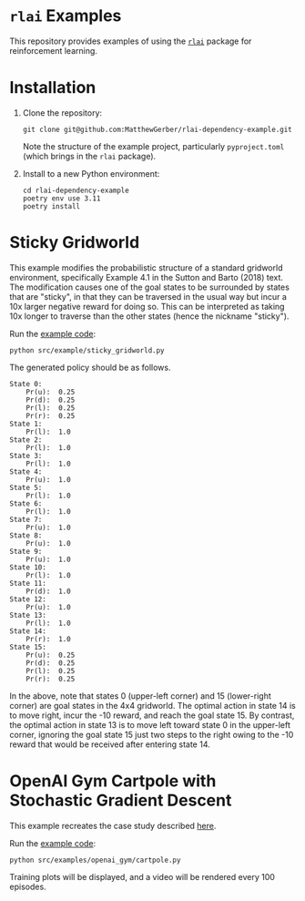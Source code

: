 # `rlai` Examples
This repository provides examples of using the [`rlai`](https://github.com/MatthewGerber/rlai) package for 
reinforcement learning. 

# Installation
1. Clone the repository:
   ```
   git clone git@github.com:MatthewGerber/rlai-dependency-example.git
   ```
   Note the structure of the example project, particularly `pyproject.toml` (which brings in the `rlai` package).

2. Install to a new Python environment:
   ```
   cd rlai-dependency-example
   poetry env use 3.11
   poetry install
   ```

# Sticky Gridworld
This example modifies the probabilistic structure of a standard gridworld environment, specifically Example 4.1 in the 
Sutton and Barto (2018) text. The modification causes one of the goal states to be surrounded by states that are 
"sticky", in that they can be traversed in the usual way but incur a 10x larger negative reward for doing so. This can 
be interpreted as taking 10x longer to traverse than the other states (hence the nickname "sticky").

Run the [example code](src/examples/gridworld/sticky_gridworld.py):

```
python src/example/sticky_gridworld.py
```

The generated policy should be as follows.

```
State 0:
	Pr(u):  0.25
	Pr(d):  0.25
	Pr(l):  0.25
	Pr(r):  0.25
State 1:
	Pr(l):  1.0
State 2:
	Pr(l):  1.0
State 3:
	Pr(l):  1.0
State 4:
	Pr(u):  1.0
State 5:
	Pr(l):  1.0
State 6:
	Pr(l):  1.0
State 7:
	Pr(u):  1.0
State 8:
	Pr(u):  1.0
State 9:
	Pr(u):  1.0
State 10:
	Pr(l):  1.0
State 11:
	Pr(d):  1.0
State 12:
	Pr(u):  1.0
State 13:
	Pr(l):  1.0
State 14:
	Pr(r):  1.0
State 15:
	Pr(u):  0.25
	Pr(d):  0.25
	Pr(l):  0.25
	Pr(r):  0.25
```

In the above, note that states 0 (upper-left corner) and 15 (lower-right corner) are goal states in the 4x4 gridworld. 
The optimal action in state 14 is to move right, incur the -10 reward, and reach the goal state 15. By contrast, the 
optimal action in state 13 is to move left toward state 0 in the upper-left corner, ignoring the goal state 15 just two 
steps to the right owing to the -10 reward that would be received after entering state 14.

# OpenAI Gym Cartpole with Stochastic Gradient Descent
This example recreates the case study described 
[here](https://matthewgerber.github.io/rlai/case_studies/inverted_pendulum.html).

Run the [example code](src/examples/openai_gym/cartpole.py):

```
python src/examples/openai_gym/cartpole.py
```

Training plots will be displayed, and a video will be rendered every 100 episodes.